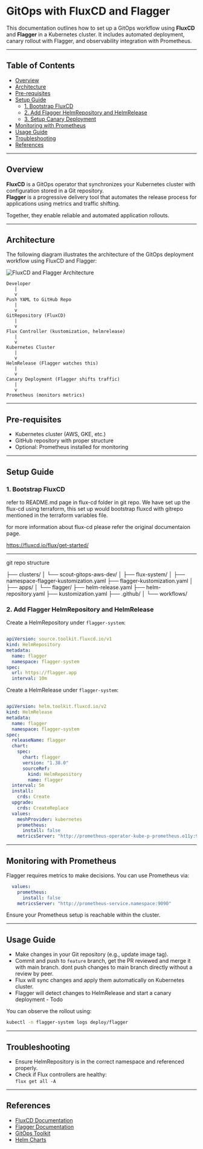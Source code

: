 # GitOps with FluxCD and Flagger

This documentation outlines how to set up a GitOps workflow using **FluxCD** and **Flagger** in a Kubernetes cluster. It includes automated deployment, canary rollout with Flagger, and observability integration with Prometheus.

---

## Table of Contents

- [Overview](#overview)
- [Architecture](#architecture)
- [Pre-requisites](#pre-requisites)
- [Setup Guide](#setup-guide)
  - [1. Bootstrap FluxCD](#1-bootstrap-fluxcd)
  - [2. Add Flagger HelmRepository and HelmRelease](#2-add-flagger-helmrepository-and-helmrelease)
  - [3. Setup Canary Deployment](#3-setup-canary-deployment)
- [Monitoring with Prometheus](#monitoring-with-prometheus)
- [Usage Guide](#usage-guide)
- [Troubleshooting](#troubleshooting)
- [References](#references)

---

## Overview

**FluxCD** is a GitOps operator that synchronizes your Kubernetes cluster with configuration stored in a Git repository.  
**Flagger** is a progressive delivery tool that automates the release process for applications using metrics and traffic shifting.

Together, they enable reliable and automated application rollouts.

---

##  Architecture

The following diagram illustrates the architecture of the GitOps deployment workflow using FluxCD and Flagger:

![FluxCD and Flagger Architecture](fluxcd-flagger-architecture.png)

```
Developer
   |
   v
Push YAML to GitHub Repo
   |
   v
GitRepository (FluxCD)
   |
   v
Flux Controller (kustomization, helmrelease)
   |
   v
Kubernetes Cluster
   |
   v
HelmRelease (Flagger watches this)
   |
   v
Canary Deployment (Flagger shifts traffic)
   |
   v
Prometheus (monitors metrics)
```

---

##  Pre-requisites

- Kubernetes cluster (AWS, GKE, etc.)
- GitHub repository with proper structure
- Optional: Prometheus installed for monitoring

---

##  Setup Guide

### 1. Bootstrap FluxCD

refer to README.md page in flux-cd folder in git repo.
We have set up the flux-cd using terraform, this set up would bootstrap fluxcd with gitrepo mentioned in the terraform variables file.

for more information about flux-cd please refer the original documentaion page.

https://fluxcd.io/flux/get-started/

---

git repo structure

├── clusters/
│   └── scout-gitops-aws-dev/
│       ├── flux-system/
│       ├── namespace-flagger-kustomization.yaml
        ├── flagger-kustomization.yaml
│       
├── apps/
│   └── flagger/
        ├── helm-release.yaml
        ├── helm-repository.yaml
		├── kustomization.yaml
├── .github/
│   └── workflows/



### 2. Add Flagger HelmRepository and HelmRelease

Create a HelmRepository under `flagger-system`:

```yaml

apiVersion: source.toolkit.fluxcd.io/v1
kind: HelmRepository
metadata:
  name: flagger
  namespace: flagger-system
spec:
  url: https://flagger.app
  interval: 10m
```

Create a HelmRelease under `flagger-system`:

```yaml

apiVersion: helm.toolkit.fluxcd.io/v2
kind: HelmRelease
metadata:
  name: flagger
  namespace: flagger-system
spec:
  releaseName: flagger
  chart:
    spec:
      chart: flagger
      version: "1.38.0"
      sourceRef:
        kind: HelmRepository
        name: flagger
  interval: 5m
  install:
    crds: Create
  upgrade:
    crds: CreateReplace
  values:
    meshProvider: kubernetes
    prometheus:
      install: false
    metricsServer: "http://prometheus-operator-kube-p-prometheus.o11y:9090"
```

---


## Monitoring with Prometheus

Flagger requires metrics to make decisions. You can use Prometheus via:

```yaml
  values:
    prometheus:
      install: false
    metricsServer: "http://prometheus-service.namespace:9090"
```

Ensure your Prometheus setup is reachable within the cluster.

---

## Usage Guide

- Make changes in your Git repository (e.g., update image tag).
- Commit and push to `feature` branch, get the PR reviewed and merge it with main branch. dont push changes to main branch directly without a review by peer. 
- Flux will sync changes and apply them automatically on Kubernetes cluster.
- Flagger will detect changes to HelmRelease and start a canary deployment - Todo

You can observe the rollout using:

```bash
kubectl -n flagger-system logs deploy/flagger
```

---

## Troubleshooting

- Ensure HelmRepository is in the correct namespace and referenced properly.
- Check if Flux controllers are healthy:  
  `flux get all -A`

---

## References

- [FluxCD Documentation](https://fluxcd.io/)
- [Flagger Documentation](https://docs.flagger.app/)
- [GitOps Toolkit](https://toolkit.fluxcd.io/)
- [Helm Charts](https://artifacthub.io/packages/helm/flagger/flagger)
